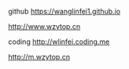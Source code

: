 github
https://wanglinfei1.github.io

http://www.wzytop.cn


coding
http://wlinfei.coding.me

http://m.wzytop.cn
